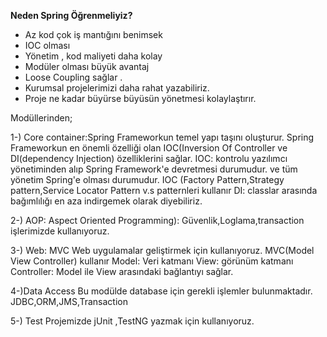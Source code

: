 **Neden Spring Öğrenmeliyiz?**

- Az kod çok iş mantığını benimsek
- IOC olması 
- Yönetim , kod maliyeti daha kolay
- Modüler olması büyük avantaj
- Loose Coupling sağlar .
- Kurumsal projelerimizi daha rahat yazabiliriz.
- Proje ne kadar büyürse büyüsün yönetmesi kolaylaştırır. 

Modüllerinden;

1-) Core container:Spring Frameworkun temel yapı taşını oluşturur. Spring Frameworkun en önemli özelliği olan IOC(Inversion Of Controller ve DI(dependency Injection) özelliklerini sağlar.
IOC: kontrolu yazılımcı yönetiminden alıp Spring Framework'e devretmesi durumudur. ve tüm yönetim Spring'e olması durumudur.
IOC (Factory Pattern,Strategy pattern,Service Locator Pattern v.s patternleri kullanır
DI: classlar arasında bağımlılığı en aza indirgemek olarak diyebiliriz.

2-) AOP: Aspect Oriented Programming): 
Güvenlik,Loglama,transaction işlerimizde kullanıyoruz.

3-) Web: MVC
Web uygulamalar geliştirmek için kullanıyoruz.
MVC(Model View Controller) kullanır
Model: Veri katmanı 
View: görünüm katmanı
Controller: Model ile View arasındaki bağlantıyı sağlar.

4-)Data Access
Bu modülde database için gerekli işlemler bulunmaktadır. 
JDBC,ORM,JMS,Transaction

5-) Test 
Projemizde jUnit ,TestNG yazmak için kullanıyoruz.
